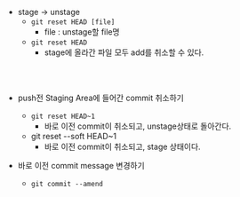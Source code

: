 * stage -> unstage 
  * ``git reset HEAD [file]``
    * file : unstage할 file명
  * ``git reset HEAD``
    * stage에 올라간 파일 모두 add를 취소할 수 있다.

<br><br>

* push전 Staging Area에 들어간 commit 취소하기
  * ``git reset HEAD~1``
    * 바로 이전 commit이 취소되고, unstage상태로 돌아간다.
  * git reset --soft HEAD~1
    * 바로 이전 commit이 취소되고, stage 상태이다.

* 바로 이전 commit message 변경하기
  * ``git commit --amend``